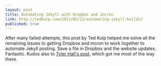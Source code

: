 ```yaml
---
layout: post
title: Automating Jekyll with Dropbox and incron
link: http://tedkulp.com/2011/05/22/automating-jekyll-builds/
published: true
---
```


After many failed attempts, this post by Ted Kulp helped me solve all the
remaining issues to getting Dropbox and incron to work together to automate
Jekyll posting. Save a file in Dropbox and the website updates. Fantastic. Kudos also to [Tyler Hall's post][tylerpost], which got me most of the way there.

[tylerpost]: http://clickontyler.com/blog/2011/11/publishing-your-blog-with-dropbox-and-jekyll/
